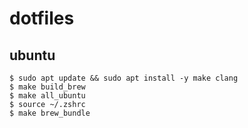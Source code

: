 # dotfiles

## ubuntu

```
$ sudo apt update && sudo apt install -y make clang
$ make build_brew
$ make all_ubuntu
$ source ~/.zshrc
$ make brew_bundle
```